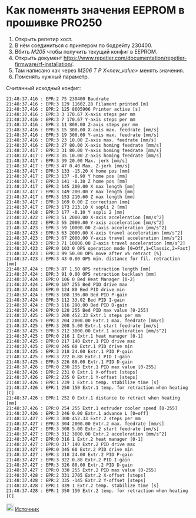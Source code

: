 # Как поменять значения  EEPROM в прошивке PRO250

1. Открыть репетир хост.
1. В нём соединиться с принтером по бодрейту 230400.
1. Вбить *M205* чтобы получить текущий конфиг в EEPROM.
1. Открыть документ https://www.repetier.com/documentation/repetier-firmware/rf-installation/.
1. Там написано как через *M206 T<type> P<position> X<new_value>* менять значения.
1. Поменять нужный параметр.


Считанный исходный конфиг:
```
21:48:37.416 : EPR:2 75 230400 Baudrate
21:48:37.416 : EPR:3 129 11602.28 Filament printed [m]
21:48:37.416 : EPR:2 125 8605906 Printer active [s]
21:48:37.416 : EPR:3 3 170.67 X-axis steps per mm
21:48:37.416 : EPR:3 7 170.67 Y-axis steps per mm
21:48:37.416 : EPR:3 11 800.00 Z-axis steps per mm
21:48:37.416 : EPR:3 15 300.00 X-axis max. feedrate [mm/s]
21:48:37.416 : EPR:3 19 300.00 Y-axis max. feedrate [mm/s]
21:48:37.416 : EPR:3 23 10.00 Z-axis max. feedrate [mm/s]
21:48:37.416 : EPR:3 27 80.00 X-axis homing feedrate [mm/s]
21:48:37.417 : EPR:3 31 80.00 Y-axis homing feedrate [mm/s]
21:48:37.417 : EPR:3 35 10.00 Z-axis homing feedrate [mm/s]
21:48:37.417 : EPR:3 39 20.00 Max. jerk [mm/s]
21:48:37.417 : EPR:3 47 0.40 Max. Z-jerk [mm/s]
21:48:37.417 : EPR:3 133 -15.20 X home pos [mm]
21:48:37.417 : EPR:3 137 -0.90 Y home pos [mm]
21:48:37.417 : EPR:3 141 -0.38 Z home pos [mm]
21:48:37.417 : EPR:3 145 200.00 X max length [mm]
21:48:37.417 : EPR:3 149 200.00 Y max length [mm]
21:48:37.417 : EPR:3 153 210.60 Z max length [mm]
21:48:37.417 : EPR:3 169 0.00 Z correction [mm]
21:48:37.417 : EPR:3 173 213.10 X sopli 2 [mm]
21:48:37.418 : EPR:3 177 -0.10 Y sopli 2 [mm]
21:48:37.422 : EPR:3 51 2000.00 X-axis acceleration [mm/s^2]
21:48:37.422 : EPR:3 55 2000.00 Y-axis acceleration [mm/s^2]
21:48:37.423 : EPR:3 59 10000.00 Z-axis acceleration [mm/s^2]
21:48:37.423 : EPR:3 63 2000.00 X-axis travel acceleration [mm/s^2]
21:48:37.423 : EPR:3 67 2000.00 Y-axis travel acceleration [mm/s^2]
21:48:37.423 : EPR:3 71 10000.00 Z-axis travel acceleration [mm/s^2]
21:48:37.423 : EPR:0 103 0 OPS operation mode [0=Off,1=Classic,2=Fast]
21:48:37.423 : EPR:3 99 50.00 OPS move after x% retract [%]
21:48:37.423 : EPR:3 43 0.80 OPS min. distance for fil. retraction [mm]
21:48:37.424 : EPR:3 87 1.50 OPS retraction length [mm]
21:48:37.424 : EPR:3 91 0.00 OPS retraction backlash [mm]
21:48:37.424 : EPR:0 106 0 Bed Heat Manager [0-2]
21:48:37.424 : EPR:0 107 255 Bed PID drive max
21:48:37.424 : EPR:0 124 80 Bed PID drive min
21:48:37.424 : EPR:3 108 196.00 Bed PID P-gain
21:48:37.424 : EPR:3 112 33.02 Bed PID I-gain
21:48:37.424 : EPR:3 116 290.00 Bed PID D-gain
21:48:37.424 : EPR:0 120 255 Bed PID max value [0-255]
21:48:37.425 : EPR:3 200 452.33 Extr.1 steps per mm
21:48:37.425 : EPR:3 204 2000.00 Extr.1 max. feedrate [mm/s]
21:48:37.425 : EPR:3 208 5.00 Extr.1 start feedrate [mm/s]
21:48:37.425 : EPR:3 212 3000.00 Extr.1 acceleration [mm/s^2]
21:48:37.425 : EPR:0 216 1 Extr.1 heat manager [0-1]
21:48:37.425 : EPR:0 217 140 Extr.1 PID drive max
21:48:37.425 : EPR:0 245 60 Extr.1 PID drive min
21:48:37.425 : EPR:3 218 24.00 Extr.1 PID P-gain
21:48:37.425 : EPR:3 222 0.88 Extr.1 PID I-gain
21:48:37.425 : EPR:3 226 80.00 Extr.1 PID D-gain
21:48:37.426 : EPR:0 230 255 Extr.1 PID max value [0-255]
21:48:37.426 : EPR:2 231 0 Extr.1 X-offset [steps]
21:48:37.426 : EPR:2 235 0 Extr.1 Y-offset [steps]
21:48:37.426 : EPR:1 239 1 Extr.1 temp. stabilize time [s]
21:48:37.426 : EPR:1 250 150 Extr.1 temp. for retraction when heating [C]
21:48:37.426 : EPR:1 252 0 Extr.1 distance to retract when heating [mm]
21:48:37.426 : EPR:0 254 255 Extr.1 extruder cooler speed [0-255]
21:48:37.426 : EPR:3 246 0.00 Extr.1 advance L [0=off]
21:48:37.427 : EPR:3 300 452.33 Extr.2 steps per mm
21:48:37.427 : EPR:3 304 2000.00 Extr.2 max. feedrate [mm/s]
21:48:37.427 : EPR:3 308 5.00 Extr.2 start feedrate [mm/s]
21:48:37.427 : EPR:3 312 3000.00 Extr.2 acceleration [mm/s^2]
21:48:37.427 : EPR:0 316 1 Extr.2 heat manager [0-1]
21:48:37.427 : EPR:0 317 140 Extr.2 PID drive max
21:48:37.427 : EPR:0 345 60 Extr.2 PID drive min
21:48:37.427 : EPR:3 318 24.00 Extr.2 PID P-gain
21:48:37.427 : EPR:3 322 0.88 Extr.2 PID I-gain
21:48:37.427 : EPR:3 326 80.00 Extr.2 PID D-gain
21:48:37.427 : EPR:0 330 255 Extr.2 PID max value [0-255]
21:48:37.428 : EPR:2 331 2705 Extr.2 X-offset [steps]
21:48:37.428 : EPR:2 335 -145 Extr.2 Y-offset [steps]
21:48:37.428 : EPR:1 339 1 Extr.2 temp. stabilize time [s]
21:48:37.428 : EPR:1 350 150 Extr.2 temp. for retraction when heating [C]

```

<picture><source media="(prefers-color-scheme: dark)" srcset="https://cdn.simpleicons.org/telegram/white"> <source media="(prefers-color-scheme: light)" srcset="https://cdn.simpleicons.org/telegram/black"> <img src="https://cdn.simpleicons.org/telegram/.svg" alt="Telegram" alight=left height="20" width="20"></picture> [Источник](https://t.me/Picaso3dUnofficial/97759)




